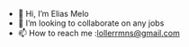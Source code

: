 - 👋 Hi, I’m Elias Melo
- 💞️ I’m looking to collaborate on any jobs
- 📫 How to reach me :lollerrmns@gmail.com

<!---
lollerrmns/lollerrmns is a ✨ special ✨ repository because its `README.md` (this file) appears on your GitHub profile.
You can click the Preview link to take a look at your changes.
--->
